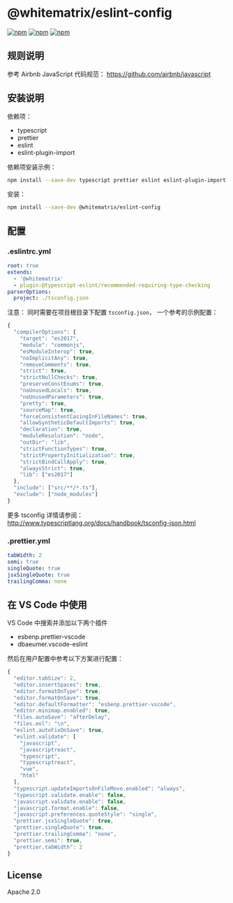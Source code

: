 # @whitematrix/eslint-config

[![npm](https://img.shields.io/npm/v/@whitematrix/eslint-config.svg?style=plastic)](https://npmjs.org/package/@whitematrix/eslint-config) [![npm](https://img.shields.io/npm/dm/@whitematrix/eslint-config.svg?style=plastic)](https://npmjs.org/package/@whitematrix/eslint-config) [![npm](https://img.shields.io/npm/dt/@whitematrix/eslint-config.svg?style=plastic)](https://npmjs.org/package/@whitematrix/eslint-config)

## 规则说明

参考 Airbnb JavaScript 代码规范： <https://github.com/airbnb/javascript>

## 安装说明

依赖项：

- typescript
- prettier
- eslint
- eslint-plugin-import

依赖项安装示例：

```bash
npm install --save-dev typescript prettier eslint eslint-plugin-import
```

安装：

```bash
npm install --save-dev @whitematrix/eslint-config
```

## 配置

### .eslintrc.yml

```yaml
root: true
extends:
  - '@whitematrix'
  - plugin:@typescript-eslint/recommended-requiring-type-checking
parserOptions:
  project: ./tsconfig.json
```

注意： 同时需要在项目根目录下配置 `tsconfig.json`， 一个参考的示例配置：

```js
{
  "compilerOptions": {
    "target": "es2017",
    "module": "commonjs",
    "esModuleInterop": true,
    "noImplicitAny": true,
    "removeComments": true,
    "strict": true,
    "strictNullChecks": true,
    "preserveConstEnums": true,
    "noUnusedLocals": true,
    "noUnusedParameters": true,
    "pretty": true,
    "sourceMap": true,
    "forceConsistentCasingInFileNames": true,
    "allowSyntheticDefaultImports": true,
    "declaration": true,
    "moduleResolution": "node",
    "outDir": "lib",
    "strictFunctionTypes": true,
    "strictPropertyInitialization": true,
    "strictBindCallApply": true,
    "alwaysStrict": true,
    "lib": ["es2017"]
  },
  "include": ["src/**/*.ts"],
  "exclude": ["node_modules"]
}
```

更多 tsconfig 详情请参阅： <http://www.typescriptlang.org/docs/handbook/tsconfig-json.html>

### .prettier.yml

```yaml
tabWidth: 2
semi: true
singleQuote: true
jsxSingleQuote: true
trailingComma: none
```

## 在 VS Code 中使用

VS Code 中搜索并添加以下两个插件

- esbenp.prettier-vscode
- dbaeumer.vscode-eslint

然后在用户配置中参考以下方案进行配置：

```js
{
  "editor.tabSize": 2,
  "editor.insertSpaces": true,
  "editor.formatOnType": true,
  "editor.formatOnSave": true,
  "editor.defaultFormatter": "esbenp.prettier-vscode",
  "editor.minimap.enabled": true,
  "files.autoSave": "afterDelay",
  "files.eol": "\n",
  "eslint.autoFixOnSave": true,
  "eslint.validate": [
    "javascript",
    "javascriptreact",
    "typescript",
    "typescriptreact",
    "vue",
    "html"
  ],
  "typescript.updateImportsOnFileMove.enabled": "always",
  "typescript.validate.enable": false,
  "javascript.validate.enable": false,
  "javascript.format.enable": false,
  "javascript.preferences.quoteStyle": "single",
  "prettier.jsxSingleQuote": true,
  "prettier.singleQuote": true,
  "prettier.trailingComma": "none",
  "prettier.semi": true,
  "prettier.tabWidth": 2
}
```

## License

Apache 2.0
